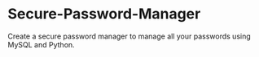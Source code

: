 # Secure-Password-Manager
Create a secure password manager to manage all your passwords using MySQL and Python.
